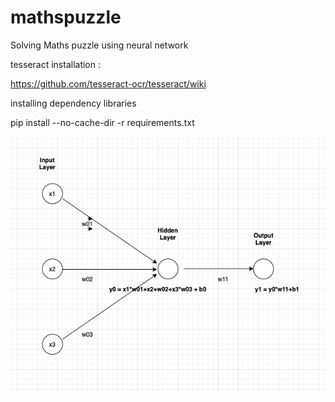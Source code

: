 # mathspuzzle
Solving Maths puzzle using neural network

tesseract installation :

https://github.com/tesseract-ocr/tesseract/wiki

installing dependency libraries 

pip install --no-cache-dir -r requirements.txt

![neural network architecture](nn_architecture.png)
